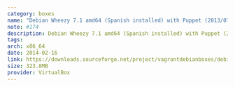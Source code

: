 ```yaml
---
category: boxes
name: "Debian Wheezy 7.1 amd64 (Spanish installed) with Puppet (2013/07/24)"
note: #174
description: Debian Wheezy 7.1 amd64 (Spanish installed) with Puppet (2013/07/24)
tags:
arch: x86_64
date: 2014-02-16
link: https://downloads.sourceforge.net/project/vagrantdebianboxes/debianwheezyes.box?r=&ts=1374688188&use_mirror=master
size: 323.8MB
provider: VirtualBox
---
```

